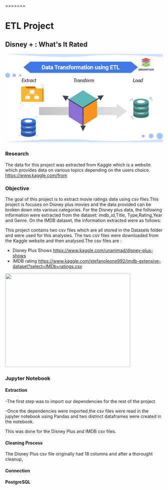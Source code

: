 =======
# ETL Project

## Disney + : What's It Rated

![alt text](https://github.com/travisstowell/ETLProject/blob/main/image/etl.png "etl")



### Research 
The data for this project was extracted from Kaggle which is a website which provides data on various topics depending on the users choice. https://www.kaggle.com/from 

### Objective

The goal of this project is to extract movie ratings data using csv files.This project is focuses on Disney plus movies and the data provided can be broken down into various categories. For the Disney plus data, the following information were extracted from the dataset: imdb_id,Title, Type,Rating,Year and Genre. On the IMDB dataset, the information extracted were as follows: 


This project contains two csv files which are all stored in the Datasets folder and were used for this analysies. The two csv files were downloaded from the Kaggle website and then analysed.The csv files are :

* Disney Plus Shows https://www.kaggle.com/unanimad/disney-plus-shows
* IMDB rating https://www.kaggle.com/stefanoleone992/imdb-extensive-dataset?select=IMDb+ratings.csv

<img src="https://media.giphy.com/media/8bafPvbPipLWkKFFBV/giphy.gif" width="400" height="300" />


### Jupyter Notebook

#### Extraction 
-The first step was to import our dependencies for the rest of the project 

-Once the dependencies were imported,the csv files were read in the jupyter notebook using Pandas and two distinct dataframes were created in the notebook.

This was done for the Disney Plus and IMDB csv files. 






#### Cleaning Process
The Disney Plus csv file originally had 18 columns and after a thorought cleanup, 

#### Connection


 

#### PostgreSQL
